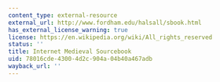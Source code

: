 ```yaml
---
content_type: external-resource
external_url: http://www.fordham.edu/halsall/sbook.html
has_external_license_warning: true
license: https://en.wikipedia.org/wiki/All_rights_reserved
status: ''
title: Internet Medieval Sourcebook
uid: 78016cde-4300-4d2c-904a-04b40a467adb
wayback_url: ''
---
```

